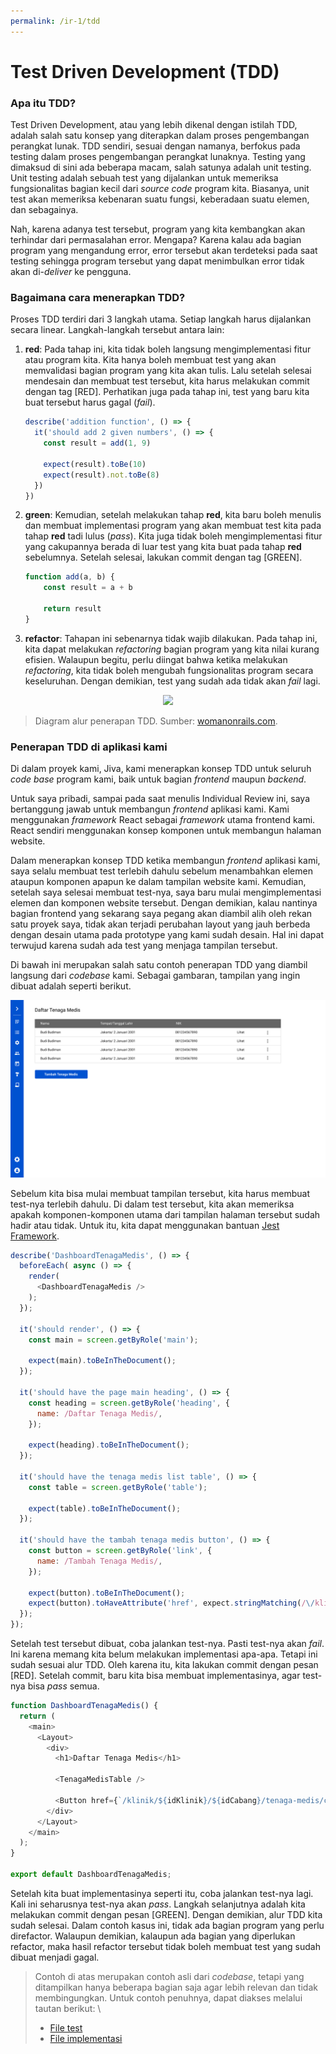 ```yaml
---
permalink: /ir-1/tdd
---
```


# Test Driven Development (TDD)

### Apa itu TDD?

Test Driven Development, atau yang lebih dikenal dengan istilah TDD, adalah salah satu konsep yang diterapkan dalam proses pengembangan perangkat lunak. TDD sendiri, sesuai dengan namanya, berfokus pada testing dalam proses pengembangan perangkat lunaknya. Testing yang dimaksud di sini ada beberapa macam, salah satunya adalah unit testing. Unit testing adalah sebuah test yang dijalankan untuk memeriksa fungsionalitas bagian kecil dari *source code* program kita. Biasanya, unit test akan memeriksa kebenaran suatu fungsi, keberadaan suatu elemen, dan sebagainya. 

Nah, karena adanya test tersebut, program yang kita kembangkan akan terhindar dari permasalahan error. Mengapa? Karena kalau ada bagian program yang mengandung error, error tersebut akan terdeteksi pada saat testing sehingga program tersebut yang dapat menimbulkan error tidak akan di-*deliver* ke pengguna.

### Bagaimana cara menerapkan TDD?

Proses TDD terdiri dari 3 langkah utama. Setiap langkah harus dijalankan secara linear. Langkah-langkah tersebut antara lain:

1. **red**: Pada tahap ini, kita tidak boleh langsung mengimplementasi fitur atau program kita. Kita hanya boleh membuat test yang akan memvalidasi bagian program yang kita akan tulis. Lalu setelah selesai mendesain dan membuat test tersebut, kita harus melakukan commit dengan tag \[RED\]. Perhatikan juga pada tahap ini, test yang baru kita buat tersebut harus gagal (*fail*).

    ```js
    describe('addition function', () => {
      it('should add 2 given numbers', () => {
        const result = add(1, 9)
        
        expect(result).toBe(10)
        expect(result).not.toBe(8)
      })
    })
    ```

2. **green**: Kemudian, setelah melakukan tahap **red**, kita baru boleh menulis dan membuat implementasi program yang akan membuat test kita pada tahap **red** tadi lulus (*pass*). Kita juga tidak boleh mengimplementasi fitur yang cakupannya berada di luar test yang kita buat pada tahap **red** sebelumnya. Setelah selesai, lakukan commit dengan tag \[GREEN\].

    ```js
    function add(a, b) {
        const result = a + b
        
        return result
    }
    ```

3. **refactor**: Tahapan ini sebenarnya tidak wajib dilakukan. Pada tahap ini, kita dapat melakukan *refactoring* bagian program yang kita nilai kurang efisien. Walaupun begitu, perlu diingat bahwa ketika melakukan *refactoring*, kita tidak boleh mengubah fungsionalitas program secara keseluruhan. Dengan demikian, test yang sudah ada tidak akan *fail* lagi.

<p align="center">
  <img src="https://womanonrails.com/images/tdd-basics/tdd.gif"/>
</p>

> Diagram alur penerapan TDD. Sumber: [womanonrails.com](https://womanonrails.com/tdd-basic).

### Penerapan TDD di aplikasi kami

Di dalam proyek kami, Jiva, kami menerapkan konsep TDD untuk seluruh *code base* program kami, baik untuk bagian *frontend* maupun *backend*. 

Untuk saya pribadi, sampai pada saat menulis Individual Review ini, saya bertanggung jawab untuk membangun *frontend* aplikasi kami. Kami menggunakan *framework* React sebagai *framework* utama frontend kami. React sendiri menggunakan konsep komponen untuk membangun halaman website.

Dalam menerapkan konsep TDD ketika membangun *frontend* aplikasi kami, saya selalu membuat test terlebih dahulu sebelum menambahkan elemen ataupun komponen apapun ke dalam tampilan website kami. Kemudian, setelah saya selesai membuat test-nya, saya baru mulai mengimplementasi elemen dan komponen website tersebut. Dengan demikian, kalau nantinya bagian frontend yang sekarang saya pegang akan diambil alih oleh rekan satu proyek saya, tidak akan terjadi perubahan layout yang jauh berbeda dengan desain utama pada prototype yang kami sudah desain. Hal ini dapat terwujud karena sudah ada test yang menjaga tampilan tersebut.

Di bawah ini merupakan salah satu contoh penerapan TDD yang diambil langsung dari *codebase* kami. Sebagai gambaran, tampilan yang ingin dibuat adalah seperti berikut.

<p align="center">
  <img src="./img/DashboardTenagaMedis.png"/>
</p>

Sebelum kita bisa mulai membuat tampilan tersebut, kita harus membuat test-nya terlebih dahulu. Di dalam test tersebut, kita akan memeriksa apakah komponen-komponen utama dari tampilan halaman tersebut sudah hadir atau tidak. Untuk itu, kita dapat menggunakan bantuan [Jest Framework](https://jestjs.io/).

```js
describe('DashboardTenagaMedis', () => {
  beforeEach( async () => {
    render(
      <DashboardTenagaMedis />
    );
  });

  it('should render', () => {
    const main = screen.getByRole('main');

    expect(main).toBeInTheDocument();
  });

  it('should have the page main heading', () => {
    const heading = screen.getByRole('heading', {
      name: /Daftar Tenaga Medis/,
    });

    expect(heading).toBeInTheDocument();
  });

  it('should have the tenaga medis list table', () => {
    const table = screen.getByRole('table');
    
    expect(table).toBeInTheDocument();
  });

  it('should have the tambah tenaga medis button', () => {
    const button = screen.getByRole('link', {
      name: /Tambah Tenaga Medis/,
    });

    expect(button).toBeInTheDocument();
    expect(button).toHaveAttribute('href', expect.stringMatching(/\/klinik\/\d+\/\d+\/tenaga-medis\/create/));
  });
});
```

Setelah test tersebut dibuat, coba jalankan test-nya. Pasti test-nya akan *fail*. Ini karena memang kita belum melakukan implementasi apa-apa. Tetapi ini sudah sesuai alur TDD. Oleh karena itu, kita lakukan commit dengan pesan \[RED\]. Setelah commit, baru kita bisa membuat implementasinya, agar test-nya bisa *pass* semua.

```js
function DashboardTenagaMedis() {
  return (
    <main>
      <Layout>
        <div>
          <h1>Daftar Tenaga Medis</h1>

          <TenagaMedisTable />

          <Button href={`/klinik/${idKlinik}/${idCabang}/tenaga-medis/create`}>Tambah Tenaga Medis</Button>
        </div>
      </Layout>
    </main>
  );
}

export default DashboardTenagaMedis;
```

Setelah kita buat implementasinya seperti itu, coba jalankan test-nya lagi. Kali ini seharusnya test-nya akan *pass*. Langkah selanjutnya adalah kita melakukan commit dengan pesan \[GREEN\]. Dengan demikian, alur TDD kita sudah selesai. Dalam contoh kasus ini, tidak ada bagian program yang perlu direfactor. Walaupun demikian, kalaupun ada bagian yang diperlukan refactor, maka hasil refactor tersebut tidak boleh membuat test yang sudah dibuat menjadi gagal.

> Contoh di atas merupakan contoh asli dari *codebase*, tetapi yang ditampilkan hanya beberapa bagian saja agar lebih relevan dan tidak membingungkan. Untuk contoh penuhnya, dapat diakses melalui tautan berikut: \
> - [File test](https://gitlab.cs.ui.ac.id/ppl-fasilkom-ui/2022/Kelas-B/pencari-kelulusan/jiva-frontend/-/blob/staging/__tests__/tenagaMedis/index.test.jsx)
> - [File implementasi](https://gitlab.cs.ui.ac.id/ppl-fasilkom-ui/2022/Kelas-B/pencari-kelulusan/jiva-frontend/-/blob/staging/pages/klinik/%5BidKlinik%5D/%5BidCabang%5D/tenaga-medis/index.js)
